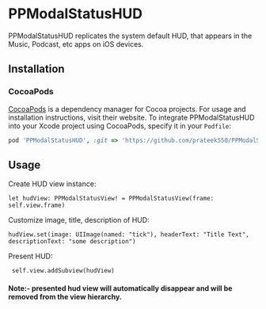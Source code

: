 # PPModalStatusHUD
PPModalStatusHUD replicates the system default HUD, that appears in the Music, Podcast, etc apps on iOS devices.

## Installation

### CocoaPods

[CocoaPods](https://cocoapods.org) is a dependency manager for Cocoa projects. For usage and installation instructions, visit their website. To integrate PPModalStatusHUD into your Xcode project using CocoaPods, specify it in your `Podfile`:

```ruby
pod 'PPModalStatusHUD', :git => 'https://github.com/prateek550/PPModalStatusHUD.git'
```
## Usage

Create HUD view instance:
    
    let hudView: PPModalStatusView! = PPModalStatusView(frame: self.view.frame)

Customize image, title, description of HUD:
    
    hudView.set(image: UIImage(named: "tick"), headerText: "Title Text", descriptionText: "some description")
 
 Present HUD:
     
     self.view.addSubview(hudView)

#### Note:- presented hud view will automatically disappear and will be removed from the view hierarchy.
